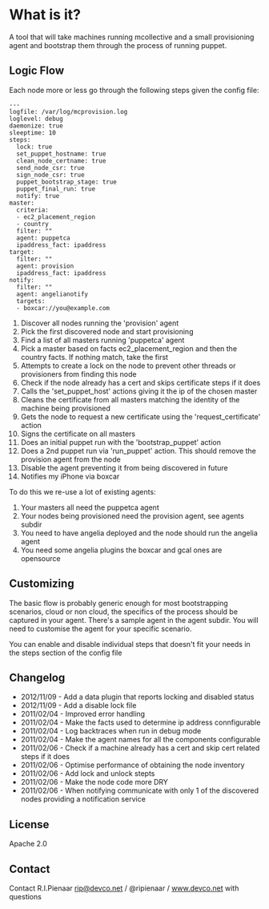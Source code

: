 What is it?
===========

A tool that will take machines running mcollective and a small
provisioning agent and bootstrap them through the process of
running puppet.

Logic Flow
----------

Each node more or less go through the following steps given the config file:

	---
	logfile: /var/log/mcprovision.log
	loglevel: debug
	daemonize: true
	sleeptime: 10
	steps:
	  lock: true
	  set_puppet_hostname: true
	  clean_node_certname: true
	  send_node_csr: true
	  sign_node_csr: true
	  puppet_bootstrap_stage: true
	  puppet_final_run: true
	  notify: true
	master:
	  criteria:
	  - ec2_placement_region
	  - country
	  filter: ""
	  agent: puppetca
	  ipaddress_fact: ipaddress
	target:
	  filter: ""
	  agent: provision
	  ipaddress_fact: ipaddress
	notify:
	  filter: ""
	  agent: angelianotify
	  targets:
	  - boxcar://you@example.com

 1. Discover all nodes running the 'provision' agent
 1. Pick the first discovered node and start provisioning
 1. Find a list of all masters running 'puppetca' agent
 1. Pick a master based on facts ec2_placement_region and then the country facts. If nothing match, take the first
 1. Attempts to create a lock on the node to prevent other threads or provisioners from finding this node
 1. Check if the node already has a cert and skips certificate steps if it does
  1. Calls the 'set_puppet_host' actions giving it the ip of the chosen master
  1. Cleans the certificate from all masters matching the identity of the machine being provisioned
  1. Gets the node to request a new certificate using the 'request_certificate' action
  1. Signs the certificate on all masters
 1. Does an initial puppet run with the 'bootstrap_puppet' action
 1. Does a 2nd puppet run via 'run_puppet' action.  This should remove the provision agent from the node
 1. Disable the agent preventing it from being discovered in future
 1. Notifies my iPhone via boxcar

To do this we re-use a lot of existing agents:

 1. Your masters all need the puppetca agent
 1. Your nodes being provisioned need the provision agent, see agents subdir
 1. You need to have angelia deployed and the node should run the angelia agent
 1. You need some angelia plugins the boxcar and gcal ones are opensource

Customizing
-----------

The basic flow is probably generic enough for most bootstrapping scenarios, cloud or non cloud, the specifics
of the process should be captured in your agent.  There's a sample agent in the agent subdir. You will need
to customise the agent for your specific scenario.

You can enable and disable individual steps that doesn't fit your needs in the steps section of the config file

Changelog
---------

- 2012/11/09 - Add a data plugin that reports locking and disabled status
- 2012/11/09 - Add a disable lock file
- 2011/02/04 - Improved error handling
- 2011/02/04 - Make the facts used to determine ip address connfigurable
- 2011/02/04 - Log backtraces when run in debug mode
- 2011/02/04 - Make the agent names for all the components configurable
- 2011/02/06 - Check if a machine already has a cert and skip cert related steps if it does
- 2011/02/06 - Optimise performance of obtaining the node inventory
- 2011/02/06 - Add lock and unlock stepts
- 2011/02/06 - Make the node code more DRY
- 2011/02/06 - When notifying communicate with only 1 of the discovered nodes providing a notification service


License
-------

Apache 2.0

Contact
-------

Contact R.I.Pienaar <rip@devco.net> / @ripienaar / www.devco.net with questions
